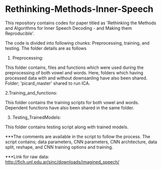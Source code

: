 # Rethinking-Methods-Inner-Speech

This repository contains codes for paper titled as 'Rethinking the Methods and Algorithms for Inner Speech
Decoding - and Making them Reproducible'. 

The code is divided into following chunks: Preprocessing, training, and testing. The folder details are as follows

1. Preprocessing:

This folder contains, files and functions which were used during the preprocessing of both vowel and words. Here, folders 
which having processed data with and without downsanling have also been shared.
Folder; 'picard_master' shared to run ICA.

2.Training_and_functions:

This folder contains the training scripts for both vowel and words. Dependent functions have also been shared in the same folder.

3. Testing_TrainedModels:

This folder contains testing script along with trained models.



***The comments are available in the script to follow the process. The script contains; data parameters, CNN parameters, 
CNN architecture, data split, reshape, and CNN training options and training.

***Link for raw data: http://fich.unl.edu.ar/sinc/downloads/imagined_speech/
